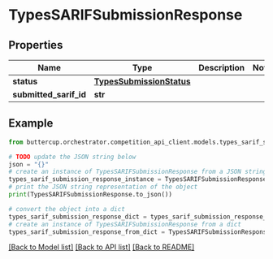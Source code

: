 # TypesSARIFSubmissionResponse


## Properties

Name | Type | Description | Notes
------------ | ------------- | ------------- | -------------
**status** | [**TypesSubmissionStatus**](TypesSubmissionStatus.md) |  | 
**submitted_sarif_id** | **str** |  | 

## Example

```python
from buttercup.orchestrator.competition_api_client.models.types_sarif_submission_response import TypesSARIFSubmissionResponse

# TODO update the JSON string below
json = "{}"
# create an instance of TypesSARIFSubmissionResponse from a JSON string
types_sarif_submission_response_instance = TypesSARIFSubmissionResponse.from_json(json)
# print the JSON string representation of the object
print(TypesSARIFSubmissionResponse.to_json())

# convert the object into a dict
types_sarif_submission_response_dict = types_sarif_submission_response_instance.to_dict()
# create an instance of TypesSARIFSubmissionResponse from a dict
types_sarif_submission_response_from_dict = TypesSARIFSubmissionResponse.from_dict(types_sarif_submission_response_dict)
```
[[Back to Model list]](../README.md#documentation-for-models) [[Back to API list]](../README.md#documentation-for-api-endpoints) [[Back to README]](../README.md)


